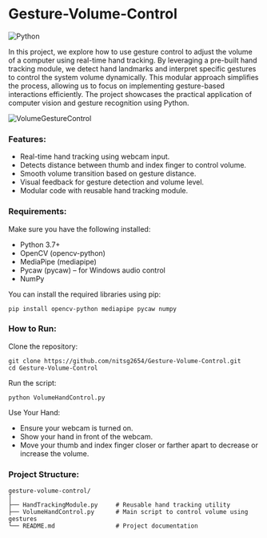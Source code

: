 # Gesture-Volume-Control
![Python](https://img.shields.io/badge/Python-3.9-blueviolet)

In this project, we explore how to use gesture control to adjust the volume of a computer using real-time hand tracking. By leveraging a pre-built hand tracking module, we detect hand landmarks and interpret specific gestures to control the system volume dynamically. This modular approach simplifies the process, allowing us to focus on implementing gesture-based interactions efficiently. The project showcases the practical application of computer vision and gesture recognition using Python.

![VolumeGestureControl](https://github.com/user-attachments/assets/788e2741-e6d9-4cb7-a4a0-53381151b604)


### Features: 
<ul>
  <li>Real-time hand tracking using webcam input.</li>
  <li>Detects distance between thumb and index finger to control volume.</li>
  <li>Smooth volume transition based on gesture distance.</li>
  <li>Visual feedback for gesture detection and volume level.</li>
  <li>Modular code with reusable hand tracking module.</li>
</ul>

### Requirements:

Make sure you have the following installed:
<ul>
  <li>Python 3.7+</li>
  <li>OpenCV (opencv-python)</li>  
  <li>MediaPipe (mediapipe)</li>
  <li>Pycaw (pycaw) – for Windows audio control</li>
  <li>NumPy</li>
</ul>

You can install the required libraries using pip:

    pip install opencv-python mediapipe pycaw numpy

### How to Run: 
Clone the repository:

    git clone https://github.com/nitsg2654/Gesture-Volume-Control.git
    cd Gesture-Volume-Control

Run the script:

    python VolumeHandControl.py

Use Your Hand:
<ul>
  <li>Ensure your webcam is turned on.</li>
  <li>Show your hand in front of the webcam.</li>
  <li>Move your thumb and index finger closer or farther apart to decrease or increase the volume.</li>
</ul>

### Project Structure:

    gesture-volume-control/
    │
    ├── HandTrackingModule.py     # Reusable hand tracking utility
    ├── VolumeHandControl.py      # Main script to control volume using gestures
    └── README.md                 # Project documentation
